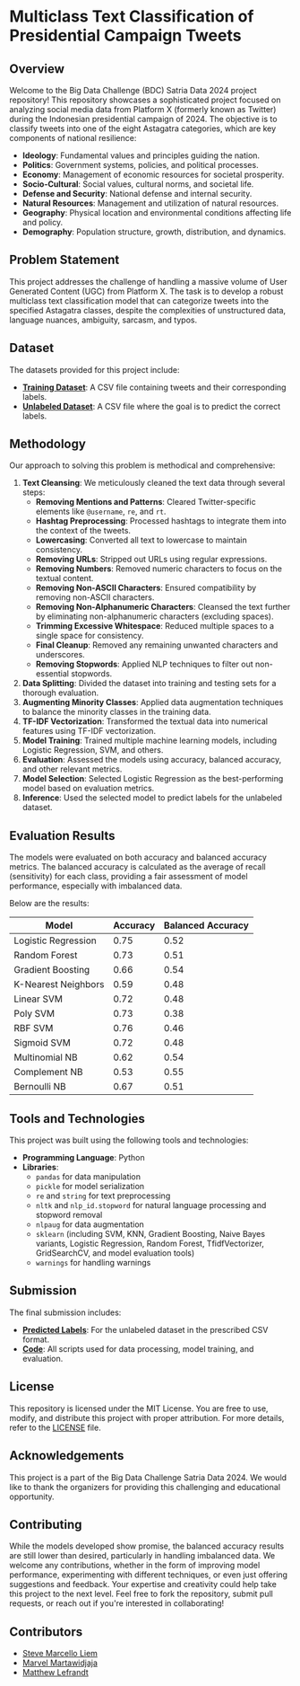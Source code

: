 # Multiclass Text Classification of Presidential Campaign Tweets

## Overview

Welcome to the Big Data Challenge (BDC) Satria Data 2024 project repository! This repository showcases a sophisticated project focused on analyzing social media data from Platform X (formerly known as Twitter) during the Indonesian presidential campaign of 2024. The objective is to classify tweets into one of the eight Astagatra categories, which are key components of national resilience:

- **Ideology**: Fundamental values and principles guiding the nation.
- **Politics**: Government systems, policies, and political processes.
- **Economy**: Management of economic resources for societal prosperity.
- **Socio-Cultural**: Social values, cultural norms, and societal life.
- **Defense and Security**: National defense and internal security.
- **Natural Resources**: Management and utilization of natural resources.
- **Geography**: Physical location and environmental conditions affecting life and policy.
- **Demography**: Population structure, growth, distribution, and dynamics.

## Problem Statement

This project addresses the challenge of handling a massive volume of User Generated Content (UGC) from Platform X. The task is to develop a robust multiclass text classification model that can categorize tweets into the specified Astagatra classes, despite the complexities of unstructured data, language nuances, ambiguity, sarcasm, and typos.

## Dataset

The datasets provided for this project include:
- **[Training Dataset](https://bit.ly/dataset_bdc_2024)**: A CSV file containing tweets and their corresponding labels.
- **[Unlabeled Dataset](https://bit.ly/dataset_unlabeled_bdc_2024)**: A CSV file where the goal is to predict the correct labels.


## Methodology

Our approach to solving this problem is methodical and comprehensive:

1. **Text Cleansing**: We meticulously cleaned the text data through several steps:
   - **Removing Mentions and Patterns**: Cleared Twitter-specific elements like `@username`, `re`, and `rt`.
   - **Hashtag Preprocessing**: Processed hashtags to integrate them into the context of the tweets.
   - **Lowercasing**: Converted all text to lowercase to maintain consistency.
   - **Removing URLs**: Stripped out URLs using regular expressions.
   - **Removing Numbers**: Removed numeric characters to focus on the textual content.
   - **Removing Non-ASCII Characters**: Ensured compatibility by removing non-ASCII characters.
   - **Removing Non-Alphanumeric Characters**: Cleansed the text further by eliminating non-alphanumeric characters (excluding spaces).
   - **Trimming Excessive Whitespace**: Reduced multiple spaces to a single space for consistency.
   - **Final Cleanup**: Removed any remaining unwanted characters and underscores.
   - **Removing Stopwords**: Applied NLP techniques to filter out non-essential stopwords.
2. **Data Splitting**: Divided the dataset into training and testing sets for a thorough evaluation.
3. **Augmenting Minority Classes**: Applied data augmentation techniques to balance the minority classes in the training data.
4. **TF-IDF Vectorization**: Transformed the textual data into numerical features using TF-IDF vectorization.
5. **Model Training**: Trained multiple machine learning models, including Logistic Regression, SVM, and others.
6. **Evaluation**: Assessed the models using accuracy, balanced accuracy, and other relevant metrics.
7. **Model Selection**: Selected Logistic Regression as the best-performing model based on evaluation metrics.
8. **Inference**: Used the selected model to predict labels for the unlabeled dataset.

## Evaluation Results
The models were evaluated on both accuracy and balanced accuracy metrics. The balanced accuracy is calculated as the average of recall (sensitivity) for each class, providing a fair assessment of model performance, especially with imbalanced data.

Below are the results:

| Model               | Accuracy | Balanced Accuracy |
|---------------------|----------|-------------------|
| Logistic Regression | 0.75     | 0.52              |
| Random Forest       | 0.73     | 0.51              |
| Gradient Boosting   | 0.66     | 0.54              |
| K-Nearest Neighbors | 0.59     | 0.48              |
| Linear SVM          | 0.72     | 0.48              |
| Poly SVM            | 0.73     | 0.38              |
| RBF SVM             | 0.76     | 0.46              |
| Sigmoid SVM         | 0.72     | 0.48              |
| Multinomial NB      | 0.62     | 0.54              |
| Complement NB       | 0.53     | 0.55              |
| Bernoulli NB        | 0.67     | 0.51              |

## Tools and Technologies
This project was built using the following tools and technologies:

- **Programming Language**: Python
- **Libraries**: 
  - `pandas` for data manipulation
  - `pickle` for model serialization
  - `re` and `string` for text preprocessing
  - `nltk` and `nlp_id.stopword` for natural language processing and stopword removal
  - `nlpaug` for data augmentation
  - `sklearn` (including SVM, KNN, Gradient Boosting, Naive Bayes variants, Logistic Regression, Random Forest, TfidfVectorizer, GridSearchCV, and model evaluation tools)
  - `warnings` for handling warnings

## Submission

The final submission includes:
- [**Predicted Labels**](https://github.com/steveee27/Multiclass-Text-Classification-of-Presidential-Campaign-Tweets/blob/main/jawaban_penyisihan_bdc_2024.csv): For the unlabeled dataset in the prescribed CSV format.
- [**Code**](https://github.com/steveee27/Multiclass-Text-Classification-of-Presidential-Campaign-Tweets/blob/main/code.ipynb): All scripts used for data processing, model training, and evaluation.


## License

This repository is licensed under the MIT License. You are free to use, modify, and distribute this project with proper attribution. For more details, refer to the [LICENSE](LICENSE) file.

## Acknowledgements

This project is a part of the Big Data Challenge Satria Data 2024. We would like to thank the organizers for providing this challenging and educational opportunity.

## Contributing

While the models developed show promise, the balanced accuracy results are still lower than desired, particularly in handling imbalanced data. We welcome any contributions, whether in the form of improving model performance, experimenting with different techniques, or even just offering suggestions and feedback. Your expertise and creativity could help take this project to the next level. Feel free to fork the repository, submit pull requests, or reach out if you're interested in collaborating!

## Contributors
- [Steve Marcello Liem](https://github.com/steveee27)
- [Marvel Martawidjaja](https://github.com/marvelm69)
- [Matthew Lefrandt](https://github.com/MatthewLefrandt)
